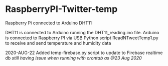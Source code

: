 # RaspberryPI-Twitter-temp
Raspberry Pi connected to Arduino DHT11 

DHT11 is connected to Arduino running the DHT11_reading.ino file.
Arduino is connected to Raspberry PI via USB
Python script ReadNTweetTemp1.py to receive and send temperature and humidity data

2020-AUG-22 Added temp-firebase.py script to update to Firebase realtime db *still having issue when running with crontab as @23 Aug 2020*
